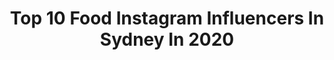 ---
title: Top 10 Food Instagram Influencers In Sydney In 2020
description: >-
  Find top food Instagram influencers in Sydney in 2020. Most popular hashtags: #igerssydney #food #japanesefood #foodforfoodies.
platform: Instagram
profiles:
  - username: "aaliyahchloemakeup"
    fullname: >-
      Sydney Makeup Artist
    location: "Australia"
    followers: 16486
    engagement: 331
    commentsToLikes: 0.101190
    id: ckaorlamznqdw0i785py40cgc
    verified: false
    hashtags: "#sydney, #lilacobsessions, #foodie, #makeupvideos"
  - username: "cynthiaeats_"
    fullname: >-
      CYNTHIA • Food Photographer
    location: "Australia"
    followers: 14301
    engagement: 895
    commentsToLikes: 0.059803
    id: ck0ttrk2640ge0i19aw6ys53x
    verified: false
    hashtags: "#nasilemak, #mosman, #granola, #anime"
  - username: "ramvespa"
    fullname: >-
      Sydney Food|Travel|Biz
    location: "Australia"
    followers: 8036
    engagement: 792
    commentsToLikes: 0.028537
    id: ck5zr10igvoo30i14ngfmggjg
    verified: false
    hashtags: "#contessacafe, #foodstylist, #supportlocals, #travelisfun"
  - username: "kerabeareats"
    fullname: >-
      Flatlay & Content Creator
    location: "Australia"
    followers: 23150
    engagement: 257
    commentsToLikes: 0.107685
    id: ck0u6krg426v90i19e8vss7ao
    verified: false
    hashtags: "#italiandessert, #foodstylish, #mothersdaycard, #japangram"
  - username: "somersivrioglu"
    fullname: >-
      Somer Sivrioglu
    location: "Australia"
    followers: 680612
    engagement: 203
    commentsToLikes: 0.011457
    id: ck0txk5nojhhc0i19ugvrwwby
    verified: true
    hashtags: "#yerelbugday, #sbscomfort, #twogoodworkwork, #budage"
  - username: "asianfoodninja"
    fullname: >-
      SYDNEY FOOD NINJA
    location: "Australia"
    followers: 81014
    engagement: 357
    commentsToLikes: 0.057930
    id: ck0ttrkq640iw0i19puxv8g13
    verified: false
    hashtags: "#afganfood, #burgerporn, #matchagreentea, #sydneychinatown"
  - username: "mishytales"
    fullname: >-
      Michelle | Syd Foodie 🦄🌸🌷
    location: "Australia"
    followers: 3956
    engagement: 1319
    commentsToLikes: 0.301474
    id: ck5bt9ufdfl1r0i11caf9mw3o
    verified: false
    hashtags: "#flatlaystyle, #freshdonuts, #baking, #breakfastinbed"
  - username: "chookie_tran"
    fullname: >-
      Chook Tran
    location: "Australia"
    followers: 5242
    engagement: 657
    commentsToLikes: 0.019965
    id: ck13ads6tpw660i19pcf5ojup
    verified: false
    hashtags: "#virago, #toyota, #lexus, #likeaboss"
  - username: "thelifeofpaopao"
    fullname: >-
      Paopao🎀 Food,Travel,Lifestyle
    location: "Australia"
    followers: 10944
    engagement: 841
    commentsToLikes: 0.196953
    id: ck5hlm4zhkgk00i11az6t4wzq
    verified: false
    hashtags: "#dumplings, #igerssydney, #parramattafood, #cafe"
  - username: "bydanawang"
    fullname: >-
      Dana Wang
    location: "Australia"
    followers: 59216
    engagement: 342
    commentsToLikes: 0.088224
    id: ckaowfy5q8rm70i78qlhe1osb
    verified: false
    hashtags: ""
---